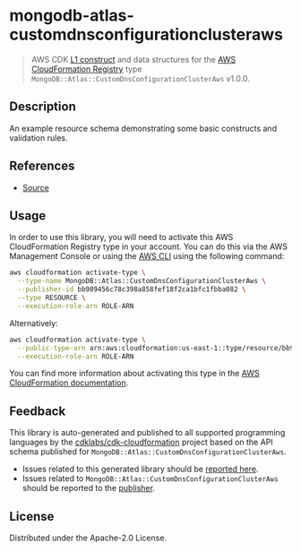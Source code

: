 # mongodb-atlas-customdnsconfigurationclusteraws

> AWS CDK [L1 construct] and data structures for the [AWS CloudFormation Registry] type `MongoDB::Atlas::CustomDnsConfigurationClusterAws` v1.0.0.

[L1 construct]: https://docs.aws.amazon.com/cdk/latest/guide/constructs.html
[AWS CloudFormation Registry]: https://docs.aws.amazon.com/AWSCloudFormation/latest/UserGuide/registry.html

## Description

An example resource schema demonstrating some basic constructs and validation rules.

## References

* [Source](https://github.com/aws-cloudformation/aws-cloudformation-rpdk.git)

## Usage

In order to use this library, you will need to activate this AWS CloudFormation Registry type in your account. You can do this via the AWS Management Console or using the [AWS CLI](https://aws.amazon.com/cli/) using the following command:

```sh
aws cloudformation activate-type \
  --type-name MongoDB::Atlas::CustomDnsConfigurationClusterAws \
  --publisher-id bb989456c78c398a858fef18f2ca1bfc1fbba082 \
  --type RESOURCE \
  --execution-role-arn ROLE-ARN
```

Alternatively:

```sh
aws cloudformation activate-type \
  --public-type-arn arn:aws:cloudformation:us-east-1::type/resource/bb989456c78c398a858fef18f2ca1bfc1fbba082/MongoDB-Atlas-CustomDnsConfigurationClusterAws \
  --execution-role-arn ROLE-ARN
```

You can find more information about activating this type in the [AWS CloudFormation documentation](https://docs.aws.amazon.com/AWSCloudFormation/latest/UserGuide/registry-public.html).

## Feedback

This library is auto-generated and published to all supported programming languages by the [cdklabs/cdk-cloudformation] project based on the API schema published for `MongoDB::Atlas::CustomDnsConfigurationClusterAws`.

* Issues related to this generated library should be [reported here](https://github.com/cdklabs/cdk-cloudformation/issues/new?title=Issue+with+%40cdk-cloudformation%2Fmongodb-atlas-customdnsconfigurationclusteraws+v1.0.0).
* Issues related to `MongoDB::Atlas::CustomDnsConfigurationClusterAws` should be reported to the [publisher](https://github.com/aws-cloudformation/aws-cloudformation-rpdk.git).

[cdklabs/cdk-cloudformation]: https://github.com/cdklabs/cdk-cloudformation

## License

Distributed under the Apache-2.0 License.
